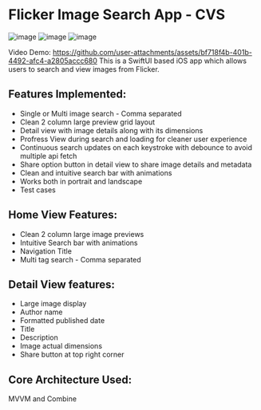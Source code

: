 # Flicker Image Search App - CVS

![image](https://github.com/user-attachments/assets/9e9415ad-01ba-4b8c-acac-7539f6fc59ed)
![image](https://github.com/user-attachments/assets/94119483-2933-4d72-8885-c4af18d953c3)
![image](https://github.com/user-attachments/assets/4ce4d6c2-5042-4558-b021-38e989e20988)


Video Demo: https://github.com/user-attachments/assets/bf718f4b-401b-4492-afc4-a2805accc680
This is a SwiftUI based iOS app which allows users to search and view images from Flicker.

## Features Implemented:
* Single or Multi image search - Comma separated
* Clean 2 column large preview grid layout
* Detail view with image details along with its dimensions
* Profress View during search and loading for cleaner user experience
* Continuous search updates on each keystroke with debounce to avoid multiple api fetch
* Share option button in detail view to share image details and metadata
* Clean and intuitive search bar with animations
* Works both in portrait and landscape
* Test cases

## Home View Features: 
* Clean 2 column large image previews
* Intuitive Search bar with animations
* Navigation Title
* Multi tag search - Comma separated

## Detail View features: 
* Large image display
* Author name
* Formatted published date
* Title
* Description
* Image actual dimensions
* Share button at top right corner

## Core Architecture Used: 
MVVM and Combine

